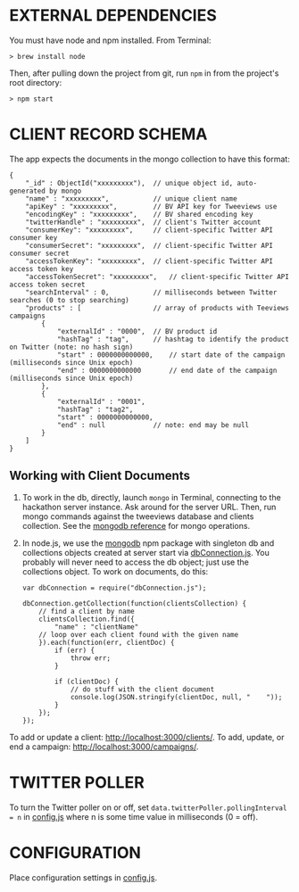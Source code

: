 EXTERNAL DEPENDENCIES
=====================
You must have node and npm installed. From Terminal:

```
> brew install node
```

Then, after pulling down the project from git, run `npm` in from the project's root directory:

````
> npm start
````

CLIENT RECORD SCHEMA
====================
The app expects the documents in the mongo collection to have this format:

```
{
    "_id" : ObjectId("xxxxxxxxx"),  // unique object id, auto-generated by mongo
    "name" : "xxxxxxxxx",           // unique client name
    "apiKey" : "xxxxxxxxx",         // BV API key for Tweeviews use
    "encodingKey" : "xxxxxxxxx",    // BV shared encoding key
    "twitterHandle" : "xxxxxxxxx",  // client's Twitter account
    "consumerKey": "xxxxxxxxx",     // client-specific Twitter API consumer key
    "consumerSecret": "xxxxxxxxx",  // client-specific Twitter API consumer secret
    "accessTokenKey": "xxxxxxxxx",  // client-specific Twitter API access token key
    "accessTokenSecret": "xxxxxxxxx",   // client-specific Twitter API access token secret
    "searchInterval" : 0,           // milliseconds between Twitter searches (0 to stop searching)
    "products" : [                  // array of products with Teeviews campaigns
        {
            "externalId" : "0000",  // BV product id
            "hashTag" : "tag",      // hashtag to identify the product on Twitter (note: no hash sign)
            "start" : 0000000000000,    // start date of the campaign (milliseconds since Unix epoch)
            "end" : 0000000000000       // end date of the campaign (milliseconds since Unix epoch)
        },
        {
            "externalId" : "0001",
            "hashTag" : "tag2",
            "start" : 0000000000000,
            "end" : null            // note: end may be null
        }
    ]
}
```

Working with Client Documents
-----------------------------
1. To work in the db, directly, launch `mongo` in Terminal, connecting to the hackathon server instance. Ask around for the server URL. Then, run mongo commands against the tweeviews database and clients collection. See the [mongodb reference](http://docs.mongodb.org/manual/reference/) for mongo operations.

1. In node.js, we use the [mongodb](https://www.npmjs.org/package/mongodb) npm package with singleton db and collections objects created at server start via [dbConnection.js](https://github.com/95civicdude/tweeviews/blob/master/data/dbConnection.js). You probably will never need to access the db object; just use the collections object. To work on documents, do this:

    ```
    var dbConnection = require("dbConnection.js");

    dbConnection.getCollection(function(clientsCollection) {
        // find a client by name
        clientsCollection.find({
            "name" : "clientName"
        // loop over each client found with the given name
        }).each(function(err, clientDoc) {
            if (err) {
                throw err;
            }

            if (clientDoc) {
                // do stuff with the client document
                console.log(JSON.stringify(clientDoc, null, "    "));
            }
        });
    });
    ```

To add or update a client: [http://localhost:3000/clients/](http://localhost:3000/clients/).
To add, update, or end a campaign: [http://localhost:3000/campaigns/](http://localhost:3000/campaigns/).

TWITTER POLLER
==============
To turn the Twitter poller on or off, set `data.twitterPoller.pollingInterval = n` in [config.js](https://github.com/95civicdude/tweeviews/blob/master/config.js) where n is some time value in milliseconds (0 = off).

CONFIGURATION
=============
Place configuration settings in [config.js](https://github.com/95civicdude/tweeviews/blob/master/config.js).
